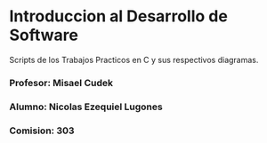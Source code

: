 # Introduccion al Desarrollo de Software

Scripts de los Trabajos Practicos en C y sus respectivos diagramas.  

### Profesor: Misael Cudek

### Alumno: Nicolas Ezequiel Lugones

### Comision: 303
